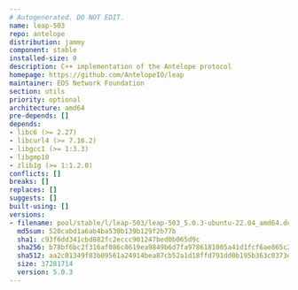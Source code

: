 ```yaml
---
# Autogenerated. DO NOT EDIT.
name: leap-503
repo: antelope
distribution: jammy
component: stable
installed-size: 0
description: C++ implementation of the Antelope protocol
homepage: https://github.com/AntelopeIO/leap
maintainer: EOS Network Foundation
section: utils
priority: optional
architecture: amd64
pre-depends: []
depends:
- libc6 (>= 2.27)
- libcurl4 (>= 7.16.2)
- libgcc1 (>= 1:3.3)
- libgmp10
- zlib1g (>= 1:1.2.0)
conflicts: []
breaks: []
replaces: []
suggests: []
built-using: []
versions:
- filename: pool/stable/l/leap-503/leap-503_5.0.3-ubuntu-22.04_amd64.deb
  md5sum: 520cabd1a6ab4ba530b139b129f2b77b
  sha1: c93f6dd341cbd882fc2eccc901247bed0b065d9c
  sha256: b78bf6bc2f316af086c0619ea9849b6d7fa9786181005a41d1fcf6ae865c2577
  sha512: aa2c01349f83b09561a24914bea87cb52a1d18ffd791dd0b195b363c0373e4c22a20455681ef52ffe41ebc848a903f80e67f75da2bcf7434cadd0f90d416d97e
  size: 37281714
  version: 5.0.3
---
```

